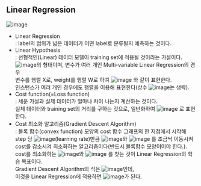 ## Linear Regression
![image](https://user-images.githubusercontent.com/55045082/91530446-0b9c5a00-e946-11ea-8c12-3c6ac4244237.png)
* Linear Regression  
: label의 범위가 넓은 데이터가 어떤 label로 분류될지 예측하는 것이다.
 * Linear Hypothesis  
 : 선형적인(Linear) 데이터 모델이 training set에 적용될 것이라는 가설이다.  
![image](https://user-images.githubusercontent.com/55045082/91530563-4a321480-e946-11ea-8c1b-f8520ae2f849.png)의 형태이며, 변수가 여러 개인 Multi-variable Linear Regression의 경우  
변수를 행렬 X로, weight를 행렬 W로 하여 ![image](https://user-images.githubusercontent.com/55045082/91530596-5918c700-e946-11ea-873b-b64b4be5f022.png)
와 같이 표현한다.  
인스턴스가 여러 개인 경우에도 행렬을 이용해 표현한다(상수 ![image](https://user-images.githubusercontent.com/55045082/91530623-646bf280-e946-11ea-8170-cdf0658573a4.png)는 생략).
 * Cost function(=Loss function)  
 : 세운 가설과 실제 데이터가 얼마나 차이 나는지 계산하는 것이다.  
실제 데이터와 training set의 거리를 구하는 것으로, 일반화하여 ![image](https://user-images.githubusercontent.com/55045082/91530754-a137e980-e946-11ea-8c80-3a66951a1e04.png)
로 표현한다.
 * Cost 최소화 알고리즘(Gradient Descent Algorithm)  
 : 볼록 함수(convex function) 모양의 cost 함수 그래프의 한 지점에서 시작해  
step 당 ![image](https://user-images.githubusercontent.com/55045082/91530899-d7756900-e946-11ea-9967-596e1bdae8a1.png)(learning rate)만큼 ![image](https://user-images.githubusercontent.com/55045082/91530908-db08f000-e946-11ea-8467-232202b1bfe8.png)와 ![image](https://user-images.githubusercontent.com/55045082/91530916-df350d80-e946-11ea-8580-867b58feb86a.png)
를 조금씩 이동시켜  
cost를 감소시켜 최소화하는 알고리즘이다(반드시 볼록함수 모양이어야 한다.).  
cost를 최소화하는 ![image](https://user-images.githubusercontent.com/55045082/91530908-db08f000-e946-11ea-8467-232202b1bfe8.png)와 ![image](https://user-images.githubusercontent.com/55045082/91530916-df350d80-e946-11ea-8580-867b58feb86a.png)
를 찾는 것이 Linear Regression의 학습 목표이다.  
Gradient Descent Algorithm의 식은 ![image](https://user-images.githubusercontent.com/55045082/91531002-07bd0780-e947-11ea-8092-036e4c727465.png)인데,  
이것을 Linear Regression에 적용하면 ![image](https://user-images.githubusercontent.com/55045082/91531009-0ab7f800-e947-11ea-8eed-abd9474b562f.png)가 된다.
